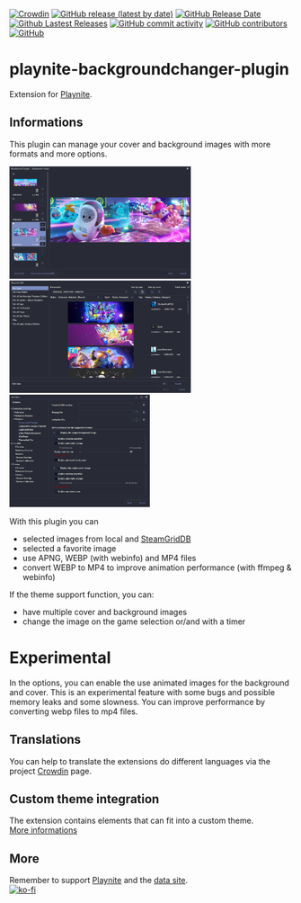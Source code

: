 [![Crowdin](https://badges.crowdin.net/playnite-extensions/localized.svg)](https://crowdin.com/project/playnite-extensions)
[![GitHub release (latest by date)](https://img.shields.io/github/v/release/Lacro59/playnite-backgroundchanger-plugin?cacheSeconds=5000&logo=github)](https://github.com/Lacro59/playnite-backgroundchanger-plugin/releases/latest)
[![GitHub Release Date](https://img.shields.io/github/release-date/Lacro59/playnite-backgroundchanger-plugin?cacheSeconds=5000)](https://github.com/Lacro59/playnite-backgroundchanger-plugin/releases/latest)
[![Github Lastest Releases](https://img.shields.io/github/downloads/Lacro59/playnite-backgroundchanger-plugin/latest/total.svg)]()
[![GitHub commit activity](https://img.shields.io/github/commit-activity/m/Lacro59/playnite-backgroundchanger-plugin)](https://github.com/Lacro59/playnite-backgroundchanger-plugin/graphs/commit-activity)
[![GitHub contributors](https://img.shields.io/github/contributors/Lacro59/playnite-backgroundchanger-plugin?cacheSeconds=5000)](https://github.com/Lacro59/playnite-backgroundchanger-plugin/graphs/contributors)
[![GitHub](https://img.shields.io/github/license/Lacro59/playnite-backgroundchanger-plugin?cacheSeconds=50000)](https://github.com/Lacro59/playnite-backgroundchanger-plugin/blob/master/LICENSE)

# playnite-backgroundchanger-plugin
Extension for [Playnite](https://playnite.link).  

## Informations
This plugin can manage your cover and background images with more formats and more options.

<a href="https://github.com/Lacro59/playnite-backgroundchanger-plugin/blob/master/forum/main_01.jpg?raw=true">
  <picture>
    <img alt="main_01" src="https://github.com/Lacro59/playnite-backgroundchanger-plugin/blob/master/forum/main_01.jpg?raw=true" height="200px">
  </picture>
</a>
<a href="https://github.com/Lacro59/playnite-backgroundchanger-plugin/blob/master/forum/steamgriddb_01.jpg?raw=true">
  <picture>
    <img alt="steamgriddb_01" src="https://github.com/Lacro59/playnite-backgroundchanger-plugin/blob/master/forum/steamgriddb_01.jpg?raw=true" height="200px">
  </picture>
</a>
<a href="https://github.com/Lacro59/playnite-backgroundchanger-plugin/blob/master/forum/settings_01.jpg?raw=true">
  <picture>
    <img alt="settings_01" src="https://github.com/Lacro59/playnite-backgroundchanger-plugin/blob/master/forum/settings_01.jpg?raw=true" height="200px">
  </picture>
</a>

With this plugin you can
* selected images from local and [SteamGridDB](https://www.steamgriddb.com)
* selected a favorite image 
* use APNG, WEBP (with webinfo) and MP4 files
* convert WEBP to MP4 to improve animation performance (with ffmpeg & webinfo)
    
If the theme support function, you can:
* have multiple cover and background images
* change the image on the game selection or/and with a timer    

# Experimental
In the options, you can enable the use animated images for the background and cover.
This is an experimental feature with some bugs and possible memory leaks and some slowness.
You can improve performance by converting webp files to mp4 files.

## Translations
You can help to translate the extensions do different languages via the project [Crowdin](https://crowdin.com/project/playnite-extensions) page.

## Custom theme integration
The extension contains elements that can fit into a custom theme.  
[More informations](https://github.com/Lacro59/playnite-backgroundchanger-plugin/wiki/Addition-in-a-custom-theme)

## More
Remember to support [Playnite](https://www.patreon.com/playnite) and the [data site](https://www.patreon.com/steamgriddb).  
[![ko-fi](https://ko-fi.com/img/githubbutton_sm.svg)](https://ko-fi.com/lacro59)
